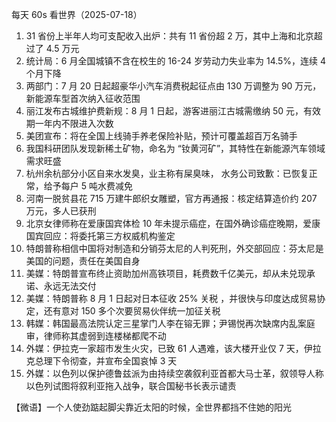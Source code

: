 每天 60s 看世界（2025-07-18）

1. 31 省份上半年人均可支配收入出炉：共有 11 省份超 2 万，其中上海和北京超过了 4.5 万元
2. 统计局：6 月全国城镇不含在校生的 16-24 岁劳动力失业率为 14.5%，连续 4 个月下降
3. 两部门：7 月 20 日起超豪华小汽车消费税起征点由 130 万调整为 90 万元，新能源车型首次纳入征收范围
4. 丽江发布古城维护费新规：8 月 1 日起，游客进丽江古城需缴纳 50 元，有效期一年内不限进入次数
5. 美团宣布：将在全国上线骑手养老保险补贴，预计可覆盖超百万名骑手
6. 我国科研团队发现新稀土矿物，命名为 “钕黄河矿”，其特性在新能源汽车领域需求旺盛
7. 杭州余杭部分小区自来水发臭，业主称有屎臭味， 水务公司致歉：已恢复正常，给予每户 5 吨水费减免
8. 河南一脱贫县花 715 万建牛郎织女雕塑，官方再通报：核定结算造价约 207 万元，多人已获刑
9. 北京女律师称在爱康国宾体检 10 年未提示癌症，在国外确诊癌症晚期，爱康国宾回应：将委托第三方权威机构鉴定
10. 特朗普称相信中国将对制造和分销芬太尼的人判死刑，外交部回应：芬太尼是美国的问题，责任在美国自身
11. 美媒：特朗普宣布终止资助加州高铁项目，耗费数千亿美元，却从未兑现承诺、永远无法交付
12. 美媒：特朗普称 8 月 1 日起对日本征收 25% 关税 ，并很快与印度达成贸易协定，还有意对 150 多个次要贸易伙伴统一加征关税
13. 韩媒：韩国最高法院认定三星掌门人李在镕无罪；尹锡悦再次缺席内乱案庭审，律师称其虚弱到连楼梯都爬不动
14. 外媒：伊拉克一家超市发生火灾，已致 61 人遇难，该大楼开业仅 7 天，伊拉克总理下令彻查，并宣布全国哀悼 3 天
15. 外媒：以色列以保护德鲁兹派为由持续空袭叙利亚首都大马士革，叙领导人称以色列试图将叙利亚拖入战争，联合国秘书长表示谴责

【微语】一个人使劲踮起脚尖靠近太阳的时候，全世界都挡不住她的阳光